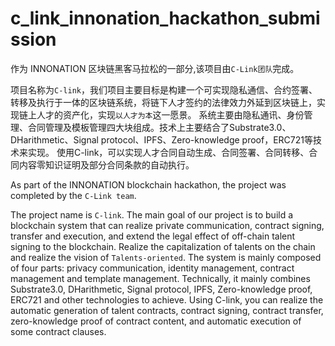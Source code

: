 # c_link_innonation_hackathon_submission

作为 INNONATION 区块链黑客马拉松的一部分,该项目由`C-Link团队`完成。

项目名称为`C-link`，我们项目主要目标是构建一个可实现隐私通信、合约签署、转移及执行于一体的区块链系统，将链下人才签约的法律效力外延到区块链上，实现链上人才的资产化，实现`以人才为本`这一愿景。
系统主要由隐私通讯、身份管理、合同管理及模板管理四大块组成。技术上主要结合了Substrate3.0、DHarithmetic、Signal protocol、IPFS、Zero-knowledge proof，ERC721等技术来实现。
使用C-link，可以实现人才合同自动生成、合同签署、合同转移、合同内容零知识证明及部分合同条款的自动执行。

As part of the INNONATION blockchain hackathon, the project was completed by the `C-Link team`.

The project name is `C-link`. The main goal of our project is to build a blockchain system that can realize private communication, contract signing, transfer and execution, and extend the legal effect of off-chain talent signing to the blockchain. Realize the capitalization of talents on the chain and realize the vision of `Talents-oriented`.
The system is mainly composed of four parts: privacy communication, identity management, contract management and template management. Technically, it mainly combines Substrate3.0, DHarithmetic, Signal protocol, IPFS, Zero-knowledge proof, ERC721 and other technologies to achieve.
Using C-link, you can realize the automatic generation of talent contracts, contract signing, contract transfer, zero-knowledge proof of contract content, and automatic execution of some contract clauses.
